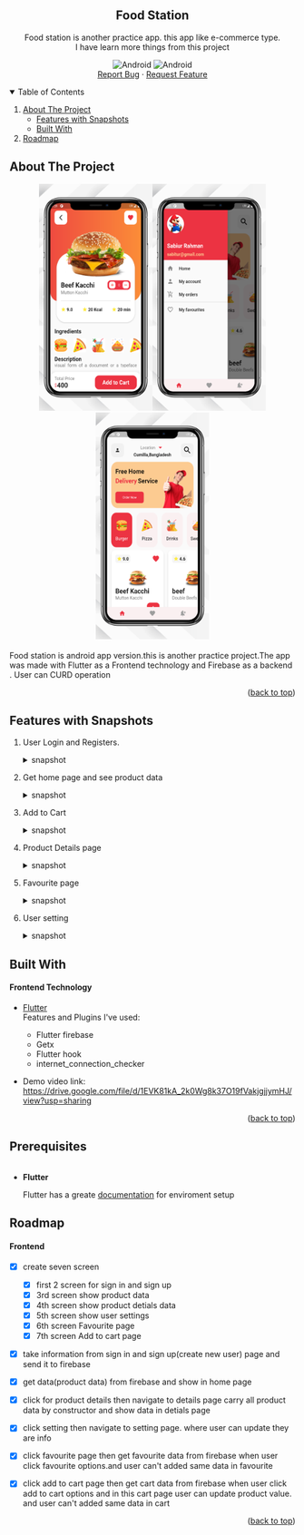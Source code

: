


<div id="top"></div>
<!-- PROJECT LOGO -->
<br />
<div align="center">

  <!-- <a href="https://github.com/OmarFaruk-0x01/Education-Board-Result" >
    <img src="Frontend/android/app/src/main/res/mipmap-xxxhdpi/ic_launcher.png" alt="Logo" width="130" height="130">
  </a> -->



## **Food Station**
  <p align="center">
    Food station is another practice app. this app like e-commerce type. <br>I have learn more things from this project
    <br />
    <div>
  <img src="https://img.shields.io/badge/Android-3DDC84?style=for-the-badge&logo=android&logoColor=white" alt="Android" width="130" height="40" >
      <img src="https://img.shields.io/badge/iOS-000000?style=for-the-badge&logo=ios&logoColor=white" alt="Android" width="130" height="40" >
</div>
    <a href="https://github.com/RootHex200/Food_station/issues">Report Bug</a>
    ·
    <a href="https://github.com/RootHex200/Food_station/issues">Request Feature</a>
  </p>

</div>



<!-- TABLE OF CONTENTS -->
<details open >
  <summary style="cursor: pointer;">Table of Contents</summary>
  <ol>
    <li>
      <a href="#about-the-project">About The Project</a>
      <ul>
        <li><a href="#features-with-snapshots">Features with Snapshots</a></li>
        <li><a href="#built-with">Built With</a></li>
      </ul>
    <li><a href="#roadmap">Roadmap</a></li>
   
  </ol>
</details>



<!-- ABOUT THE PROJECT -->
## About The Project
<div align="center">
<img src="https://github.com/RootHex200/RootHex200/blob/main/h1.png" width="200" height="400"><img src="https://github.com/RootHex200/RootHex200/blob/main/h2.png" width="200" height="400"><img src="https://github.com/RootHex200/RootHex200/blob/main/h3.png" width="200" height="400">
</div><br>
Food station is android app version.this is another practice project.The app was made with Flutter as a Frontend technology and Firebase as a backend . User can CURD operation

<p align="right">(<a href="#top">back to top</a>)</p>

## Features with Snapshots
1. User Login and Registers.
   <details ><summary>snapshot</summary>

   
    <img src="https://github.com/RootHex200/RootHex200/blob/main/Food/Screenshot_1652275769.png" width="200" height="400" /> <img src="https://github.com/RootHex200/RootHex200/blob/main/Food/Screenshot_1652275798.png" width="200" height="400" />

   </details>
2. Get home page and see product data
   <details ><summary>snapshot</summary>

    <img src="https://github.com/RootHex200/RootHex200/blob/main/Food/Screenshot_1652275808.png" width="200" height="400" /> 
   </details>
3. Add to Cart 
   <details ><summary>snapshot</summary>

   <img src="https://github.com/RootHex200/RootHex200/blob/main/Food/Screenshot_1652275823.png" width="200" height="400" />

   </details>
4. Product Details page
   <details ><summary>snapshot</summary>

   <img src="https://github.com/RootHex200/RootHex200/blob/main/Food/Screenshot_1652275881.png" width="200" height="400" />

   </details>
5. Favourite page
   <details ><summary>snapshot</summary>

   <img src="https://github.com/RootHex200/RootHex200/blob/main/Food/20220803_195930.jpg" width="200" height="400" />

   </details>
6. User setting
   <details ><summary>snapshot</summary>

   <img src="https://github.com/RootHex200/RootHex200/blob/main/Food/Screenshot_1652275918.png" width="200" height="400" />

   </details>


## Built With 
#### Frontend Technology  
* [Flutter](https://flutter.dev/?gclsrc=ds&gclsrc=ds) <br>
Features and Plugins I've used: 
   - Flutter firebase
   - Getx
   - Flutter hook 
   - internet_connection_checker
  
   
* Demo video link: https://drive.google.com/file/d/1EVK81kA_2k0Wg8k37O19fVakjgjjymHJ/view?usp=sharing



<p align="right">(<a href="#top">back to top</a>)</p>


## Prerequisites

######
* **Flutter**

  Flutter has a greate [documentation](https://docs.flutter.dev/get-started/install) for enviroment setup 


## Roadmap
#### Frontend
- [x] create seven screen
    - [x] first 2 screen for sign in and sign up
    - [x] 3rd screen show product data 
    - [x] 4th screen show product detials data
    - [x] 5th screen show user settings
    - [x] 6th screen Favourite page
    - [x] 7th screen Add to cart page
- [x]  take information from sign in and sign up(create new user) page and send it to firebase
- [x] get data(product data) from firebase and show in home page
- [x] click for product details then navigate to details page carry all product  data by constructor and show data in detials page
- [x] click setting then navigate to setting page. where user can update they are info
- [x] click favourite page then get favourite data from firebase when user click favourite options.and user can't added same data in favourite
- [x] click add to cart page then get cart data from firebase when user click add to cart options and in this cart page user can update product value. and user can't added same data in cart 
    


<p align="right">(<a href="#top">back to top</a>)</p>
